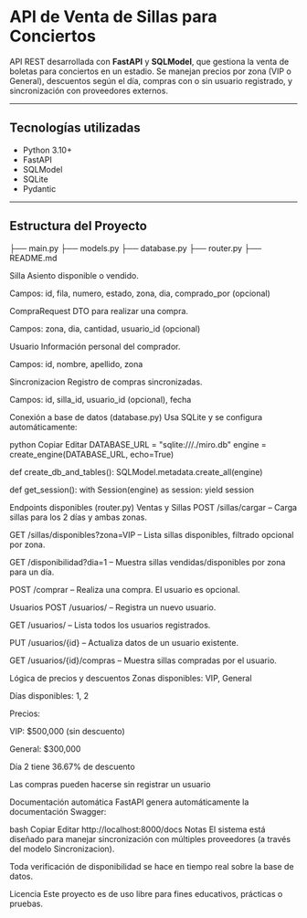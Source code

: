 #  API de Venta de Sillas para Conciertos

API REST desarrollada con **FastAPI** y **SQLModel**, que gestiona la venta de boletas para conciertos en un estadio. Se manejan precios por zona (VIP o General), descuentos según el día, compras con o sin usuario registrado, y sincronización con proveedores externos.

---

##  Tecnologías utilizadas

- Python 3.10+
- FastAPI
- SQLModel
- SQLite
- Pydantic

---

##  Estructura del Proyecto



├── main.py 
├── models.py 
├── database.py 
├── router.py 
├── README.md 





 Silla
Asiento disponible o vendido.

Campos: id, fila, numero, estado, zona, dia, comprado_por (opcional)

 CompraRequest
DTO para realizar una compra.

Campos: zona, dia, cantidad, usuario_id (opcional)

 Usuario
Información personal del comprador.

Campos: id, nombre, apellido, zona

 Sincronizacion
Registro de compras sincronizadas.

Campos: id, silla_id, usuario_id (opcional), fecha




 Conexión a base de datos (database.py)
Usa SQLite y se configura automáticamente:

python
Copiar
Editar
DATABASE_URL = "sqlite:///./miro.db"
engine = create_engine(DATABASE_URL, echo=True)

def create_db_and_tables():
    SQLModel.metadata.create_all(engine)

def get_session():
    with Session(engine) as session:
        yield session




Endpoints disponibles (router.py)
 Ventas y Sillas
POST /sillas/cargar – Carga sillas para los 2 días y ambas zonas.

GET /sillas/disponibles?zona=VIP – Lista sillas disponibles, filtrado opcional por zona.

GET /disponibilidad?dia=1 – Muestra sillas vendidas/disponibles por zona para un día.

POST /comprar – Realiza una compra. El usuario es opcional.

 Usuarios
POST /usuarios/ – Registra un nuevo usuario.

GET /usuarios/ – Lista todos los usuarios registrados.

PUT /usuarios/{id} – Actualiza datos de un usuario existente.

GET /usuarios/{id}/compras – Muestra sillas compradas por el usuario.

 Lógica de precios y descuentos
Zonas disponibles: VIP, General

Días disponibles: 1, 2

Precios:

VIP: $500,000 (sin descuento)

General: $300,000

Día 2 tiene 36.67% de descuento

Las compras pueden hacerse sin registrar un usuario

 Documentación automática
FastAPI genera automáticamente la documentación Swagger:

bash
Copiar
Editar
http://localhost:8000/docs
 Notas
El sistema está diseñado para manejar sincronización con múltiples proveedores (a través del modelo Sincronizacion).

Toda verificación de disponibilidad se hace en tiempo real sobre la base de datos.

 Licencia
Este proyecto es de uso libre para fines educativos, prácticas o pruebas.


